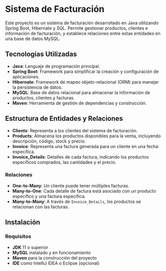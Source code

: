 # Sistema de Facturación

Este proyecto es un sistema de facturación desarrollado en Java utilizando Spring Boot, Hibernate y SQL. Permite gestionar productos, clientes e información de facturación, y establece relaciones entre estas entidades en una base de datos MySQL.

## Tecnologías Utilizadas
- **Java**: Lenguaje de programación principal.
- **Spring Boot**: Framework para simplificar la creación y configuración de aplicaciones.
- **Hibernate**: Framework de mapeo objeto-relacional (ORM) para manejar la persistencia de datos.
- **MySQL**: Base de datos relacional para almacenar la información de productos, clientes y facturas.
- **Maven**: Herramienta de gestión de dependencias y construcción.

## Estructura de Entidades y Relaciones
- **Clients**: Representa a los clientes del sistema de facturación.
- **Products**: Almacena los productos disponibles para la venta, incluyendo descripción, código, stock y precio.
- **Invoice**: Representa una factura generada para un cliente en una fecha específica.
- **Invoice_Details**: Detalles de cada factura, indicando los productos específicos comprados, las cantidades y el precio.

### Relaciones
- **One-to-Many**: Un cliente puede tener múltiples facturas.
- **Many-to-One**: Cada detalle de factura está asociado con un producto específico y una factura específica.
- **Many-to-Many**: A través de `Invoice_Details`, los productos se relacionan con las facturas.

## Instalación

### Requisitos
- **JDK** 11 o superior
- **MySQL** instalado y en funcionamiento
- **Maven** para la construcción del proyecto
- **IDE** como IntelliJ IDEA o Eclipse (opcional)
